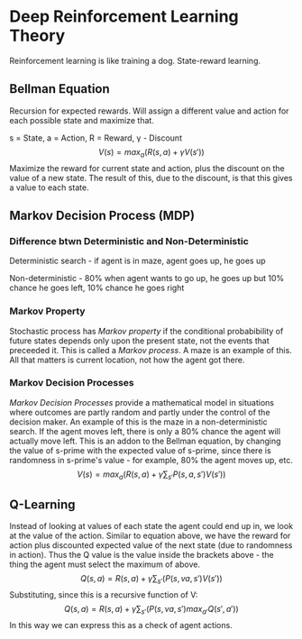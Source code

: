 # Deep Reinforcement Learning Theory

Reinforcement learning is like training a dog. State-reward learning.

## Bellman Equation

Recursion for expected rewards. Will assign a different value
and action for each possible state and maximize that.

s = State, a = Action, R = Reward, γ - Discount
$$
V(s) = max_a(R(s, a) + γV(s'))
$$
Maximize the reward for current state and action, plus
the discount on the value of a new state.
The result of this, due to the discount, is that this
gives a value to each state.

## Markov Decision Process (MDP)

### Difference btwn Deterministic and Non-Deterministic

Deterministic search - if agent is in maze,
agent goes up, he goes up

Non-deterministic - 80% when agent wants to go up, he goes up
but 10% chance he goes left, 10% chance he goes right

### Markov Property

Stochastic process has _Markov property_ if the conditional
probabibility of future states depends only upon the present
state, not the events that preceeded it. This is called a
_Markov process_. A maze is an example of this. All that matters
is current location, not how the agent got there.

### Markov Decision Processes

_Markov Decision Processes_ provide a mathematical model in
situations where outcomes are partly random and partly under
the control of the decision maker. An example of this is the
maze in a non-deterministic search. If the agent moves left,
there is only a 80% chance the agent will actually move left.
This is an addon to the Bellman equation, by changing the value
of s-prime with the expected value of s-prime, since there is
randomness in s-prime's value - for example, 80% the agent moves
up, etc.
$$
V(s) = max_a\bigg(R(s, a) + γ\sum_{s'}P(s, a, s')V(s')\bigg)
$$

## Q-Learning

Instead of looking at values of each state the agent could end
up in, we look at the value of the action. Similar to equation
above, we have the reward for action plus discounted
expected value of the next state (due to randomness in action).
Thus the Q value is the value inside the brackets above - the
thing the agent must select the maximum of above.
$$
Q(s, a) = R(s, a) + γ\sum_{s'}(P(s,v a, s')V(s'))
$$
Substituting, since this is a recursive function of V:
$$
Q(s, a) = R(s, a) + γ\sum_{s'}(P(s,v a, s')max_{a'}Q(s', a'))
$$
In this way we can express this as a check of agent actions.
